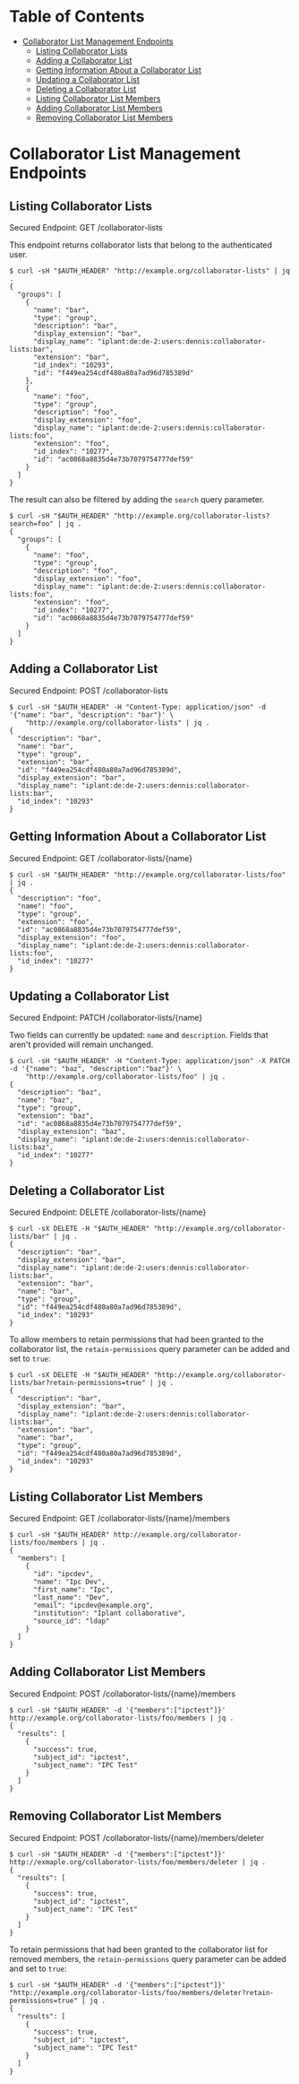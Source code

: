 # Table of Contents

* [Collaborator List Management Endpoints](#collaborator-list-management-endpoints)
    * [Listing Collaborator Lists](#listing-collaborator-lists)
    * [Adding a Collaborator List](#adding-a-collaborator-list)
    * [Getting Information About a Collaborator List](#getting-information-about-a-collaborator-list)
    * [Updating a Collaborator List](#updating-a-collaborator-list)
    * [Deleting a Collaborator List](#deleting-a-collaborator-list)
    * [Listing Collaborator List Members](#listing-collaborator-list-members)
    * [Adding Collaborator List Members](#adding-collaborator-list-members)
    * [Removing Collaborator List Members](#removing-collaborator-list-members)

# Collaborator List Management Endpoints

## Listing Collaborator Lists

Secured Endpoint: GET /collaborator-lists

This endpoint returns collaborator lists that belong to the authenticated user.

```
$ curl -sH "$AUTH_HEADER" "http://example.org/collaborator-lists" | jq .
{
  "groups": [
    {
      "name": "bar",
      "type": "group",
      "description": "bar",
      "display_extension": "bar",
      "display_name": "iplant:de:de-2:users:dennis:collaborator-lists:bar",
      "extension": "bar",
      "id_index": "10293",
      "id": "f449ea254cdf480a80a7ad96d785389d"
    },
    {
      "name": "foo",
      "type": "group",
      "description": "foo",
      "display_extension": "foo",
      "display_name": "iplant:de:de-2:users:dennis:collaborator-lists:foo",
      "extension": "foo",
      "id_index": "10277",
      "id": "ac0868a8835d4e73b7079754777def59"
    }
  ]
}
```

The result can also be filtered by adding the `search` query parameter.

```
$ curl -sH "$AUTH_HEADER" "http://example.org/collaborator-lists?search=foo" | jq .
{
  "groups": [
    {
      "name": "foo",
      "type": "group",
      "description": "foo",
      "display_extension": "foo",
      "display_name": "iplant:de:de-2:users:dennis:collaborator-lists:foo",
      "extension": "foo",
      "id_index": "10277",
      "id": "ac0868a8835d4e73b7079754777def59"
    }
  ]
}
```

## Adding a Collaborator List

Secured Endpoint: POST /collaborator-lists

```
$ curl -sH "$AUTH_HEADER" -H "Content-Type: application/json" -d '{"name": "bar", "description": "bar"}' \
    "http://example.org/collaborator-lists" | jq .
{
  "description": "bar",
  "name": "bar",
  "type": "group",
  "extension": "bar",
  "id": "f449ea254cdf480a80a7ad96d785389d",
  "display_extension": "bar",
  "display_name": "iplant:de:de-2:users:dennis:collaborator-lists:bar",
  "id_index": "10293"
}
```

## Getting Information About a Collaborator List

Secured Endpoint: GET /collaborator-lists/{name}

```
$ curl -sH "$AUTH_HEADER" "http://example.org/collaborator-lists/foo" | jq .
{
  "description": "foo",
  "name": "foo",
  "type": "group",
  "extension": "foo",
  "id": "ac0868a8835d4e73b7079754777def59",
  "display_extension": "foo",
  "display_name": "iplant:de:de-2:users:dennis:collaborator-lists:foo",
  "id_index": "10277"
}
```

## Updating a Collaborator List

Secured Endpoint: PATCH /collaborator-lists/{name}

Two fields can currently be updated: `name` and `description`. Fields that aren't provided will remain unchanged.

```
$ curl -sH "$AUTH_HEADER" -H "Content-Type: application/json" -X PATCH -d '{"name": "baz", "description":"baz"}' \
    "http://example.org/collaborator-lists/foo" | jq .
{
  "description": "baz",
  "name": "baz",
  "type": "group",
  "extension": "baz",
  "id": "ac0868a8835d4e73b7079754777def59",
  "display_extension": "baz",
  "display_name": "iplant:de:de-2:users:dennis:collaborator-lists:baz",
  "id_index": "10277"
}
```

## Deleting a Collaborator List

Secured Endpoint: DELETE /collaborator-lists/{name}

```
$ curl -sX DELETE -H "$AUTH_HEADER" "http://example.org/collaborator-lists/bar" | jq .
{
  "description": "bar",
  "display_extension": "bar",
  "display_name": "iplant:de:de-2:users:dennis:collaborator-lists:bar",
  "extension": "bar",
  "name": "bar",
  "type": "group",
  "id": "f449ea254cdf480a80a7ad96d785389d",
  "id_index": "10293"
}
```

To allow members to retain permissions that had been granted to the collaborator list, the `retain-permissions` query
parameter can be added and set to `true`:

```
$ curl -sX DELETE -H "$AUTH_HEADER" "http://example.org/collaborator-lists/bar?retain-permissions=true" | jq .
{
  "description": "bar",
  "display_extension": "bar",
  "display_name": "iplant:de:de-2:users:dennis:collaborator-lists:bar",
  "extension": "bar",
  "name": "bar",
  "type": "group",
  "id": "f449ea254cdf480a80a7ad96d785389d",
  "id_index": "10293"
}
```

## Listing Collaborator List Members

Secured Endpoint: GET /collaborator-lists/{name}/members

```
$ curl -sH "$AUTH_HEADER" http://example.org/collaborator-lists/foo/members | jq .
{
  "members": [
    {
      "id": "ipcdev",
      "name": "Ipc Dev",
      "first_name": "Ipc",
      "last_name": "Dev",
      "email": "ipcdev@example.org",
      "institution": "Iplant collaborative",
      "source_id": "ldap"
    }
  ]
}
```

## Adding Collaborator List Members

Secured Endpoint: POST /collaborator-lists/{name}/members

```
$ curl -sH "$AUTH_HEADER" -d '{"members":["ipctest"]}' http://example.org/collaborator-lists/foo/members | jq .
{
  "results": [
    {
      "success": true,
      "subject_id": "ipctest",
      "subject_name": "IPC Test"
    }
  ]
}
```

## Removing Collaborator List Members

Secured Endpoint: POST /collaborator-lists/{name}/members/deleter

```
$ curl -sH "$AUTH_HEADER" -d '{"members":["ipctest"]}' http://exmaple.org/collaborator-lists/foo/members/deleter | jq .
{
  "results": [
    {
      "success": true,
      "subject_id": "ipctest",
      "subject_name": "IPC Test"
    }
  ]
}
```

To retain permissions that had been granted to the collaborator list for removed members, the `retain-permissions` query
parameter can be added and set to `true`:

```
$ curl -sH "$AUTH_HEADER" -d '{"members":["ipctest"]}' "http://example.org/collaborator-lists/foo/members/deleter?retain-permissions=true" | jq .
{
  "results": [
    {
      "success": true,
      "subject_id": "ipctest",
      "subject_name": "IPC Test"
    }
  ]
}
```
